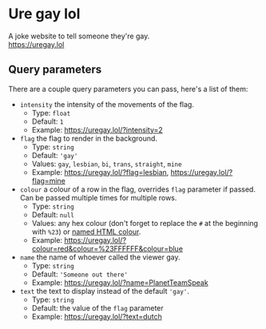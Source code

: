 # Ure gay lol
A joke website to tell someone they're gay.  
https://uregay.lol

## Query parameters
There are a couple query parameters you can pass, here's a list of them:
  + `intensity` the intensity of the movements of the flag.
    - Type: `float`
    - Default: `1`
    - Example: https://uregay.lol/?intensity=2
  + `flag` the flag to render in the background.
    - Type: `string`
    - Default: `'gay'`
    - Values: `gay`, `lesbian`, `bi`, `trans`, `straight`, `mine`
    - Example: https://uregay.lol/?flag=lesbian, https://uregay.lol/?flag=mine
  + `colour` a colour of a row in the flag, overrides `flag` parameter if passed. Can be passed multiple times for multiple rows.
    - Type: `string`
    - Default: `null`
    - Values: any hex colour (don't forget to replace the `#` at the beginning with `%23`) or [named HTML colour](https://www.w3schools.com/colors/colors_names.asp).
    - Example: https://uregay.lol/?colour=red&colour=%23FFFFFF&colour=blue
  + `name` the name of whoever called the viewer gay.
    - Type: `string`
    - Default: `'Someone out there'`
    - Example: https://uregay.lol/?name=PlanetTeamSpeak
  + `text` the text to display instead of the default `'gay'`.
    - Type: `string`
    - Default: the value of the `flag` parameter
    - Example: https://uregay.lol/?text=dutch
